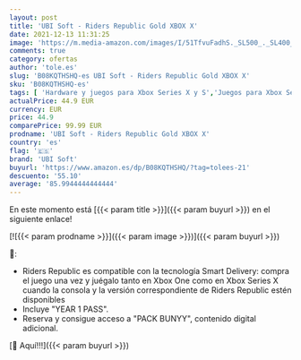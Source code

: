 ```yaml
---
layout: post
title: 'UBI Soft - Riders Republic Gold XBOX X'
date: 2021-12-13 11:31:25
image: 'https://m.media-amazon.com/images/I/51TfvuFadhS._SL500_._SL400_.jpg'
comments: true
category: ofertas
author: 'tole.es'
slug: 'B08KQTHSHQ-es UBI Soft - Riders Republic Gold XBOX X'
sku: 'B08KQTHSHQ-es'
tags: [ 'Hardware y juegos para Xbox Series X y S','Juegos para Xbox Series X y S','Videojuegos','ubi soft','xbox', ]
actualPrice: 44.9 EUR
currency: EUR
price: 44.9
comparePrice: 99.99 EUR
prodname: 'UBI Soft - Riders Republic Gold XBOX X'
country: 'es'
flag: '🇪🇸'
brand: 'UBI Soft'
buyurl: 'https://www.amazon.es/dp/B08KQTHSHQ/?tag=tolees-21'
descuento: '55.10'
average: '85.9944444444444'
---
```


En este momento está [{{< param title >}}]({{< param buyurl >}}) en el siguiente enlace!

[![{{< param prodname >}}]({{< param image >}})]({{< param buyurl >}})

🔎:

- Riders Republic es compatible con la tecnología Smart Delivery: compra el juego una vez y juégalo tanto en Xbox One como en Xbox Series X cuando la consola y la versión correspondiente de Riders Republic estén disponibles
- Incluye "YEAR 1 PASS".
- Reserva y consigue acceso a "PACK BUNYY", contenido digital adicional.

[🛒 Aquí!!!]({{< param buyurl >}})
